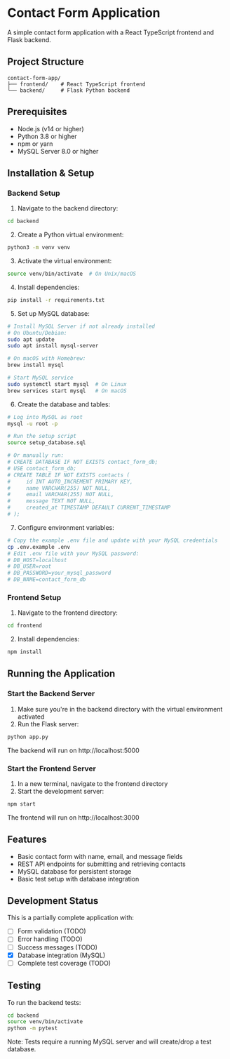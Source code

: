 # Contact Form Application

A simple contact form application with a React TypeScript frontend and Flask backend.

## Project Structure

```
contact-form-app/
├── frontend/    # React TypeScript frontend
└── backend/     # Flask Python backend
```

## Prerequisites

- Node.js (v14 or higher)
- Python 3.8 or higher
- npm or yarn
- MySQL Server 8.0 or higher

## Installation & Setup

### Backend Setup

1. Navigate to the backend directory:
```bash
cd backend
```

2. Create a Python virtual environment:
```bash
python3 -m venv venv
```

3. Activate the virtual environment:
```bash
source venv/bin/activate  # On Unix/macOS
```

4. Install dependencies:
```bash
pip install -r requirements.txt
```

5. Set up MySQL database:
```bash
# Install MySQL Server if not already installed
# On Ubuntu/Debian:
sudo apt update
sudo apt install mysql-server

# On macOS with Homebrew:
brew install mysql

# Start MySQL service
sudo systemctl start mysql  # On Linux
brew services start mysql   # On macOS
```

6. Create the database and tables:
```bash
# Log into MySQL as root
mysql -u root -p

# Run the setup script
source setup_database.sql

# Or manually run:
# CREATE DATABASE IF NOT EXISTS contact_form_db;
# USE contact_form_db;
# CREATE TABLE IF NOT EXISTS contacts (
#     id INT AUTO_INCREMENT PRIMARY KEY,
#     name VARCHAR(255) NOT NULL,
#     email VARCHAR(255) NOT NULL,
#     message TEXT NOT NULL,
#     created_at TIMESTAMP DEFAULT CURRENT_TIMESTAMP
# );
```

7. Configure environment variables:
```bash
# Copy the example .env file and update with your MySQL credentials
cp .env.example .env
# Edit .env file with your MySQL password:
# DB_HOST=localhost
# DB_USER=root
# DB_PASSWORD=your_mysql_password
# DB_NAME=contact_form_db
```

### Frontend Setup

1. Navigate to the frontend directory:
```bash
cd frontend
```

2. Install dependencies:
```bash
npm install
```

## Running the Application

### Start the Backend Server

1. Make sure you're in the backend directory with the virtual environment activated
2. Run the Flask server:
```bash
python app.py
```
The backend will run on http://localhost:5000

### Start the Frontend Server

1. In a new terminal, navigate to the frontend directory
2. Start the development server:
```bash
npm start
```
The frontend will run on http://localhost:3000

## Features

- Basic contact form with name, email, and message fields
- REST API endpoints for submitting and retrieving contacts
- MySQL database for persistent storage
- Basic test setup with database integration

## Development Status

This is a partially complete application with:
- [ ] Form validation (TODO)
- [ ] Error handling (TODO)
- [ ] Success messages (TODO)
- [x] Database integration (MySQL)
- [ ] Complete test coverage (TODO)

## Testing

To run the backend tests:
```bash
cd backend
source venv/bin/activate
python -m pytest
```

Note: Tests require a running MySQL server and will create/drop a test database.

